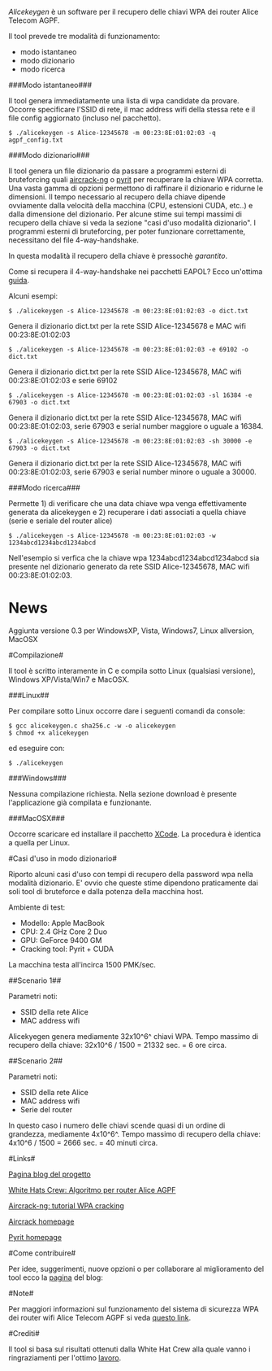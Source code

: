 *Alicekeygen* è un software per il recupero delle chiavi WPA dei router Alice Telecom AGPF.

Il tool prevede tre modalità di funzionamento:

  * modo istantaneo
  * modo dizionario
  * modo ricerca

###Modo istantaneo###

Il tool genera immediatamente una lista di wpa candidate da provare. Occorre specificare l'SSID di rete, il mac address wifi della stessa rete e il file config aggiornato (incluso nel pacchetto).

```
$ ./alicekeygen -s Alice-12345678 -m 00:23:8E:01:02:03 -q agpf_config.txt
```

###Modo dizionario###

Il tool genera un file dizionario da passare a programmi esterni di bruteforcing quali  [aircrack-ng](http://aircrack-ng.org/) o [pyrit](http://code.google.com/p/pyrit/) per recuperare la chiave WPA corretta. Una vasta gamma di opzioni permettono di raffinare il dizionario e ridurne le dimensioni.
Il tempo necessario al recupero della chiave dipende ovviamente dalla velocità della macchina (CPU, estensioni CUDA, etc..) e dalla dimensione del dizionario. Per alcune stime sui tempi massimi di recupero della chiave si veda la sezione "casi d'uso modalità dizionario". I programmi esterni di bruteforcing, per poter funzionare correttamente, necessitano del file 4-way-handshake.

In questa modalità il recupero della chiave è pressochè *garantito*.

Come si recupera il 4-way-handshake nei pacchetti EAPOL? Ecco un'ottima [guida](http://aircrack-ng.org/doku.php?id#cracking_wpa).

Alcuni esempi:

```
$ ./alicekeygen -s Alice-12345678 -m 00:23:8E:01:02:03 -o dict.txt
```

Genera il dizionario dict.txt per la rete SSID Alice-12345678 e MAC wifi 00:23:8E:01:02:03

```
$ ./alicekeygen -s Alice-12345678 -m 00:23:8E:01:02:03 -e 69102 -o dict.txt
```

Genera il dizionario dict.txt per la rete SSID Alice-12345678, MAC wifi 00:23:8E:01:02:03 e serie 69102

```
$ ./alicekeygen -s Alice-12345678 -m 00:23:8E:01:02:03 -sl 16384 -e 67903 -o dict.txt
```

Genera il dizionario dict.txt per la rete SSID Alice-12345678, MAC wifi 00:23:8E:01:02:03, serie 67903 e serial number maggiore o uguale a 16384.

```
$ ./alicekeygen -s Alice-12345678 -m 00:23:8E:01:02:03 -sh 30000 -e 67903 -o dict.txt
```

Genera il dizionario dict.txt per la rete SSID Alice-12345678, MAC wifi 00:23:8E:01:02:03, serie 67903 e serial number minore o uguale a 30000.

###Modo ricerca###

Permette 1) di verificare che una data chiave wpa venga effettivamente generata da alicekeygen e 2) recuperare i dati associati a quella chiave (serie e seriale del router alice)

```
$ ./alicekeygen -s Alice-12345678 -m 00:23:8E:01:02:03 -w 1234abcd1234abcd1234abcd
```

Nell'esempio si verfica che la chiave wpa 1234abcd1234abcd1234abcd sia presente nel dizionario generato da rete SSID Alice-12345678, MAC wifi 00:23:8E:01:02:03.

# News #

Aggiunta versione 0.3 per WindowsXP, Vista, Windows7, Linux allversion, MacOSX

#Compilazione#

Il tool è scritto interamente in C e compila sotto Linux (qualsiasi versione), Windows XP/Vista/Win7 e MacOSX.

###Linux##

Per compilare sotto Linux occorre dare i seguenti comandi da console:

```
$ gcc alicekeygen.c sha256.c -w -o alicekeygen
$ chmod +x alicekeygen
```

ed eseguire con:

```
$ ./alicekeygen
```

###Windows###

Nessuna compilazione richiesta. Nella sezione download è presente l'applicazione già compilata e funzionante.

###MacOSX###

Occorre scaricare ed installare il pacchetto [XCode](http://developer.apple.com/xcode/). La procedura è identica a quella per Linux.

#Casi d'uso in modo dizionario#

Riporto alcuni casi d'uso con tempi di recupero della password wpa nella modalità dizionario. E' ovvio che queste stime dipendono praticamente dai soli tool di bruteforce e dalla potenza della macchina host.

Ambiente di test:

  * Modello: Apple MacBook
  * CPU: 2.4 GHz Core 2 Duo
  * GPU: GeForce 9400 GM
  * Cracking tool: Pyrit + CUDA

La macchina testa all'incirca 1500 PMK/sec.

##Scenario 1##

Parametri noti:

  * SSID della rete Alice
  * MAC address wifi

Alicekyegen genera mediamente 32x10^6^ chiavi WPA. Tempo massimo di recupero della chiave: 32x10^6 / 1500 = 21332 sec. = 6 ore circa. 

##Scenario 2##

Parametri noti:

  * SSID della rete Alice
  * MAC address wifi
  * Serie del router

In questo caso i numero delle chiavi scende quasi di un ordine di grandezza, mediamente 4x10^6^. Tempo massimo di recupero della chiave: 4x10^6 / 1500  = 2666 sec. = 40 minuti circa. 

#Links#

[Pagina blog del progetto](http://www.gianlucaghettini.net) 

[White Hats Crew: Algoritmo per router Alice AGPF](http://wifiresearchers.wordpress.com/2010/06/02/alice-agpf-lalgoritmo/)

[Aircrack-ng: tutorial WPA cracking](http://aircrack-ng.org/doku.php?id#cracking_wpa)

[Aircrack homepage](http://aircrack-ng.org/) 

[Pyrit homepage](http://code.google.com/p/pyrit/)

#Come contribuire#

Per idee, suggerimenti, nuove opzioni o per collaborare al miglioramento del tool ecco la [pagina](http://www.gianlucaghettini.net/alicekeygen-generatore-wordlist-wpawpa2-psk-alice-telecom) del blog:


#Note#

Per maggiori informazioni sul funzionamento del sistema di sicurezza WPA dei router wifi Alice Telecom AGPF si veda [questo link](http://wifiresearchers.wordpress.com/2010/06/02/alice-agpf-lalgoritmo).


#Crediti#

Il tool si basa sul risultati ottenuti dalla White Hat Crew alla quale vanno i ringraziamenti per l'ottimo [lavoro](http://wifiresearchers.wordpress.com/2010/06/02/alice-agpf-lalgoritmo).


